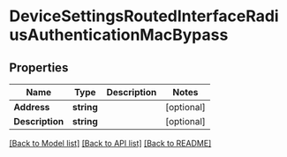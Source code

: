 # DeviceSettingsRoutedInterfaceRadiusAuthenticationMacBypass

## Properties

Name | Type | Description | Notes
------------ | ------------- | ------------- | -------------
**Address** | **string** |  | [optional] 
**Description** | **string** |  | [optional] 

[[Back to Model list]](../README.md#documentation-for-models) [[Back to API list]](../README.md#documentation-for-api-endpoints) [[Back to README]](../README.md)


